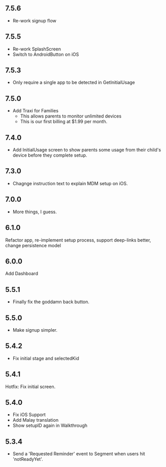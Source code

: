## 7.5.6
- Re-work signup flow
## 7.5.5
- Re-work SplashScreen
- Switch to AndroidButton on iOS

## 7.5.3
- Only require a single app to be detected in GetInitialUsage

## 7.5.0
- Add Traxi for Families
    - This allows parents to monitor unlimited devices
    - This is our first billing at $1.99 per month.
## 7.4.0
- Add InitialUsage screen to show parents some usage from their child's device before they complete setup.
## 7.3.0
- Chagnge instruction text to explain MDM setup on iOS.
## 7.0.0
- More things, I guess.
## 6.1.0
Refactor app, re-implement setup process, support deep-links better, change persistence model

## 6.0.0
Add Dashboard

## 5.5.1
- Finally fix the goddamn back button.

## 5.5.0
- Make signup simpler.

## 5.4.2
- Fix initial stage and selectedKid

## 5.4.1
Hotfix: Fix initial screen.

## 5.4.0
- Fix iOS Support
- Add Malay translation
- Show setupID again in Walkthrough

## 5.3.4
- Send a 'Requested Reminder' event to Segment when users hit 'notReadyYet'.
